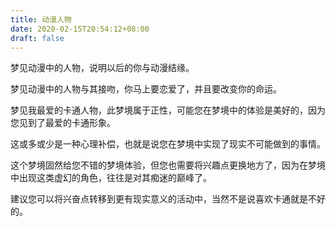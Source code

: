 ```yaml
---
title: 动漫人物
date: 2020-02-15T20:54:12+08:00
draft: false
---
```


梦见动漫中的人物，说明以后的你与动漫结缘。

梦见动漫中的人物与其接吻，你马上要恋爱了，并且要改变你的命运。

梦见我最爱的卡通人物，此梦境属于正性，可能您在梦境中的体验是美好的，因为您见到了最爱的卡通形象。

这或多或少是一种心理补偿，也就是说您在梦境中实现了现实不可能做到的事情。

这个梦境固然给您不错的梦境体验，但您也需要将兴趣点更换地方了，因为在梦境中出现这类虚幻的角色，往往是对其痴迷的巅峰了。

建议您可以将兴奋点转移到更有现实意义的活动中，当然不是说喜欢卡通就是不好的。

